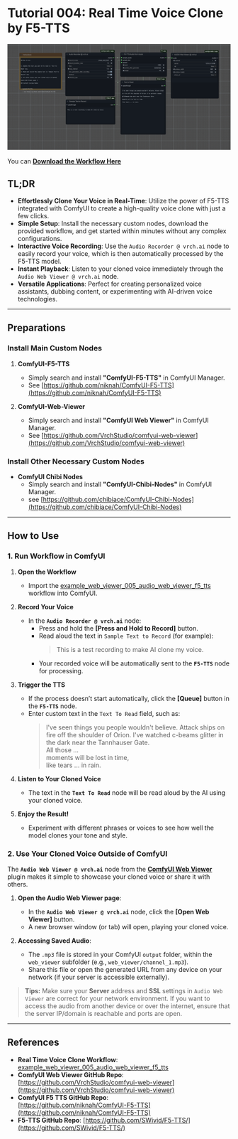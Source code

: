 # Tutorial 004: Real Time Voice Clone by F5-TTS

![](../workflows/example_web_viewer_005_audio_web_viewer_f5_tts.png)

You can **[Download the Workflow Here](https://github.com/VrchStudio/comfyui-web-viewer/blob/main/workflows/example_web_viewer_005_audio_web_viewer_f5_tts.json)**

## TL;DR

- **Effortlessly Clone Your Voice in Real-Time**: Utilize the power of F5-TTS integrated with ComfyUI to create a high-quality voice clone with just a few clicks.
- **Simple Setup**: Install the necessary custom nodes, download the provided workflow, and get started within minutes without any complex configurations.
- **Interactive Voice Recording**: Use the `Audio Recorder @ vrch.ai` node to easily record your voice, which is then automatically processed by the F5-TTS model.
- **Instant Playback**: Listen to your cloned voice immediately through the `Audio Web Viewer @ vrch.ai` node.
- **Versatile Applications**: Perfect for creating personalized voice assistants, dubbing content, or experimenting with AI-driven voice technologies.

---

## Preparations

### Install Main Custom Nodes

1. **ComfyUI-F5-TTS**  
   - Simply search and install **"ComfyUI-F5-TTS"** in ComfyUI Manager.  
   - See [https://github.com/niknah/ComfyUI-F5-TTS](https://github.com/niknah/ComfyUI-F5-TTS)

2. **ComfyUI-Web-Viewer**  
   - Simply search and install **"ComfyUI Web Viewer"** in ComfyUI Manager.  
   - See [https://github.com/VrchStudio/comfyui-web-viewer](https://github.com/VrchStudio/comfyui-web-viewer)

### Install Other Necessary Custom Nodes

- **ComfyUI Chibi Nodes**  
  - Simply search and install **"ComfyUI-Chibi-Nodes"** in ComfyUI Manager.
  - see [https://github.com/chibiace/ComfyUI-Chibi-Nodes](https://github.com/chibiace/ComfyUI-Chibi-Nodes)

---

## How to Use

### 1. Run Workflow in ComfyUI

1. **Open the Workflow**  
   - Import the [example_web_viewer_005_audio_web_viewer_f5_tts](https://github.com/VrchStudio/comfyui-web-viewer/blob/main/workflows/example_web_viewer_005_audio_web_viewer_f5_tts.json) workflow into ComfyUI.

2. **Record Your Voice**  
   - In the **`Audio Recorder @ vrch.ai`** node:
     - Press and hold the **[Press and Hold to Record]** button.
     - Read aloud the text in `Sample Text to Record` (for example):
       > This is a test recording to make AI clone my voice.
     - Your recorded voice will be automatically sent to the **`F5-TTS`** node for processing.

3. **Trigger the TTS**  
   - If the process doesn’t start automatically, click the **[Queue]** button in the **`F5-TTS`** node.
   - Enter custom text in the `Text To Read` field, such as:
     > I've seen things you people wouldn't believe. Attack ships on fire off the shoulder of Orion. I've watched c-beams glitter in the dark near the Tannhauser Gate.  
     > All those ...  
     > moments will be lost in time,  
     > like tears ... in rain.

4. **Listen to Your Cloned Voice**  
   - The text in the **`Text To Read`** node will be read aloud by the AI using your cloned voice.

5. **Enjoy the Result!**  
   - Experiment with different phrases or voices to see how well the model clones your tone and style.

### 2. Use Your Cloned Voice Outside of ComfyUI

The **`Audio Web Viewer @ vrch.ai`** node from the [**ComfyUI Web Viewer**](https://github.com/VrchStudio/comfyui-web-viewer) plugin makes it simple to showcase your cloned voice or share it with others.

1. **Open the Audio Web Viewer page**:
   - In the **`Audio Web Viewer @ vrch.ai`** node, click the **[Open Web Viewer]** button.
   - A new browser window (or tab) will open, playing your cloned voice.

2. **Accessing Saved Audio**:
   - The `.mp3` file is stored in your ComfyUI `output` folder, within the `web_viewer` subfolder (e.g., `web_viewer/channel_1.mp3`).
   - Share this file or open the generated URL from any device on your network (if your server is accessible externally).

> **Tips:** Make sure your **Server** address and **SSL** settings in `Audio Web Viewer` are correct for your network environment. If you want to access the audio from another device or over the internet, ensure that the server IP/domain is reachable and ports are open.

---

## References

- **Real Time Voice Clone Workflow**:  
  [example_web_viewer_005_audio_web_viewer_f5_tts](https://github.com/VrchStudio/comfyui-web-viewer/blob/main/workflows/example_web_viewer_005_audio_web_viewer_f5_tts.json)
- **ComfyUI Web Viewer GitHub Repo**:  
  [https://github.com/VrchStudio/comfyui-web-viewer](https://github.com/VrchStudio/comfyui-web-viewer)
- **ComfyUI F5 TTS GitHub Repo**:  
  [https://github.com/niknah/ComfyUI-F5-TTS](https://github.com/niknah/ComfyUI-F5-TTS)
- **F5-TTS GitHub Repo**:
  [https://github.com/SWivid/F5-TTS/](https://github.com/SWivid/F5-TTS/)